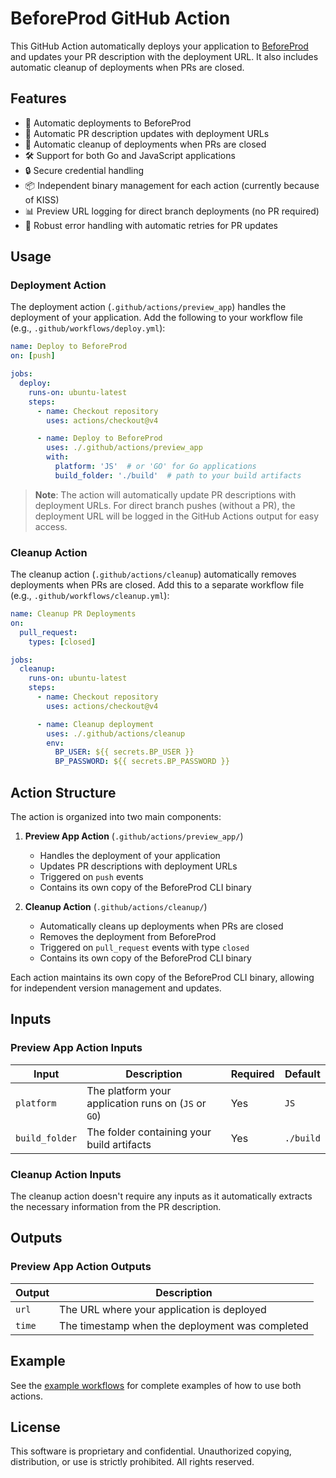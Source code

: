 # BeforeProd GitHub Action

This GitHub Action automatically deploys your application to [BeforeProd](https://beforeprod.com) and updates your PR description with the deployment URL. It also includes automatic cleanup of deployments when PRs are closed.

## Features

- 🚀 Automatic deployments to BeforeProd
- 📝 Automatic PR description updates with deployment URLs
- 🔄 Automatic cleanup of deployments when PRs are closed
- 🛠️ Support for both Go and JavaScript applications
- 🔒 Secure credential handling
- 📦 Independent binary management for each action (currently because of KISS)
- 📊 Preview URL logging for direct branch deployments (no PR required)
- 🔄 Robust error handling with automatic retries for PR updates

## Usage

### Deployment Action

The deployment action (`.github/actions/preview_app`) handles the deployment of your application. Add the following to your workflow file (e.g., `.github/workflows/deploy.yml`):

```yaml
name: Deploy to BeforeProd
on: [push]

jobs:
  deploy:
    runs-on: ubuntu-latest
    steps:
      - name: Checkout repository
        uses: actions/checkout@v4

      - name: Deploy to BeforeProd
        uses: ./.github/actions/preview_app
        with:
          platform: 'JS'  # or 'GO' for Go applications
          build_folder: './build'  # path to your build artifacts
```

> **Note**: The action will automatically update PR descriptions with deployment URLs. For direct branch pushes (without a PR), the deployment URL will be logged in the GitHub Actions output for easy access.

### Cleanup Action

The cleanup action (`.github/actions/cleanup`) automatically removes deployments when PRs are closed. Add this to a separate workflow file (e.g., `.github/workflows/cleanup.yml`):

```yaml
name: Cleanup PR Deployments
on:
  pull_request:
    types: [closed]

jobs:
  cleanup:
    runs-on: ubuntu-latest
    steps:
      - name: Checkout repository
        uses: actions/checkout@v4

      - name: Cleanup deployment
        uses: ./.github/actions/cleanup
        env:
          BP_USER: ${{ secrets.BP_USER }}
          BP_PASSWORD: ${{ secrets.BP_PASSWORD }}
```

## Action Structure

The action is organized into two main components:

1. **Preview App Action** (`.github/actions/preview_app/`)
   - Handles the deployment of your application
   - Updates PR descriptions with deployment URLs
   - Triggered on `push` events
   - Contains its own copy of the BeforeProd CLI binary

2. **Cleanup Action** (`.github/actions/cleanup/`)
   - Automatically cleans up deployments when PRs are closed
   - Removes the deployment from BeforeProd
   - Triggered on `pull_request` events with type `closed`
   - Contains its own copy of the BeforeProd CLI binary

Each action maintains its own copy of the BeforeProd CLI binary, allowing for independent version management and updates.

## Inputs

### Preview App Action Inputs

| Input | Description | Required | Default |
|-------|-------------|----------|---------|
| `platform` | The platform your application runs on (`JS` or `GO`) | Yes | `JS` |
| `build_folder` | The folder containing your build artifacts | Yes | `./build` |

### Cleanup Action Inputs

The cleanup action doesn't require any inputs as it automatically extracts the necessary information from the PR description.

## Outputs

### Preview App Action Outputs

| Output | Description |
|--------|-------------|
| `url` | The URL where your application is deployed |
| `time` | The timestamp when the deployment was completed |

## Example

See the [example workflows](.github/workflows/) for complete examples of how to use both actions.

## License

This software is proprietary and confidential. Unauthorized copying, distribution, or use is strictly prohibited. All rights reserved.
